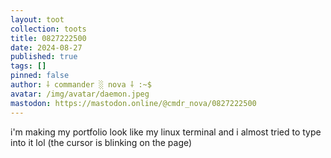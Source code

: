 ```yaml
---
layout: toot
collection: toots
title: 0827222500
date: 2024-08-27
published: true
tags: []
pinned: false
author: ⸸ commander ░ nova ⸸ :~$
avatar: /img/avatar/daemon.jpeg
mastodon: https://mastodon.online/@cmdr_nova/0827222500
---
```


i'm making my portfolio look like my linux terminal and i almost tried to type into it lol (the cursor is blinking on the page)
